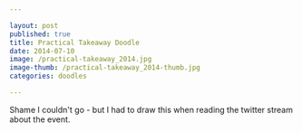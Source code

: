 ```yaml
---

layout: post
published: true
title: Practical Takeaway Doodle
date: 2014-07-10
image: /practical-takeaway_2014.jpg
image-thumb: /practical-takeaway_2014-thumb.jpg
categories: doodles

---
```


Shame I couldn't go - but I had to draw this when reading the twitter stream about the event.